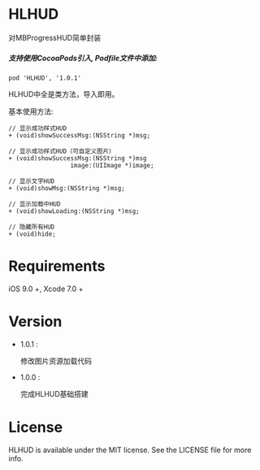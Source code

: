 # HLHUD
对MBProgressHUD简单封装

##### 支持使用CocoaPods引入, Podfile文件中添加: 

``` objc
pod 'HLHUD', '1.0.1'
```
HLHUD中全是类方法，导入即用。

基本使用方法:<p>

``` objc
// 显示成功样式HUD
+ (void)showSuccessMsg:(NSString *)msg;

// 显示成功样式HUD（可自定义图片）
+ (void)showSuccessMsg:(NSString *)msg
                 image:(UIImage *)image;

// 显示文字HUD
+ (void)showMsg:(NSString *)msg;

// 显示加载中HUD
+ (void)showLoading:(NSString *)msg;

// 隐藏所有HUD
+ (void)hide;
```

# Requirements

iOS 9.0 +, Xcode 7.0 +

# Version
  
* 1.0.1 :

  修改图片资源加载代码
  
* 1.0.0 :

  完成HLHUD基础搭建

# License
HLHUD is available under the MIT license. See the LICENSE file for more info.
